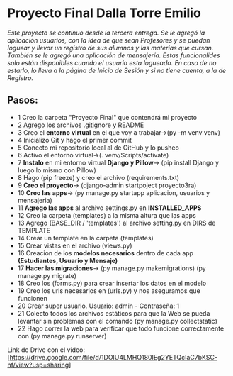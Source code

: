 # Proyecto Final Dalla Torre Emilio

*Este proyecto se continuo desde la tercera entrega. Se le agregó la aplicación usuarios, con la idea de que sean Profesores y se puedan loguear y llevar un registro de sus alumnos y las materias que cursan.
También se le agregó una aplicación de mensajería. 
Estas funcionalides solo están disponibles cuando el usuario esta logueado. En caso de no estarlo, lo lleva a la página de Inicio de Sesión y si no tiene cuenta, a la de Registro.*
## Pasos: 

- 1 Creo la carpeta "Proyecto Final" que contendrá mi proyecto
- 2 Agrego los archivos .gitignore y README
- 3 Creo el **entorno virtual** en el que voy a trabajar->(py -m venv venv)
- 4 Inicializo Git y hago el primer commit
- 5 Conecto mi repositorio local al de GitHub y lo pusheo
- 6 Activo el entorno virtual->(. venv/Scripts/activate)
- 7 **Instalo** en mi entorno virtual **Django y Pillow**-> (pip install Django y luego lo mismo con Pillow)
- 8 Hago (pip freeze) y creo el archivo (requirements.txt)
- 9 **Creo el proyecto**-> (django-admin startpoject proyecto3ra)
- 10 **Creo las apps**-> (py manage.py startapp aplicacion, usuarios y mensajeria)
- 11 **Agrego las apps** al archivo settings.py en **INSTALLED_APPS**
- 12 Creo la carpeta (templates) a la misma altura que las apps
- 13 Agrego (BASE_DIR / 'templates') al archivo setting.py en DIRS de TEMPLATE
- 14 Crear un template en la carpeta (templates) 
- 15 Crear vistas en el archivo (views.py)
- 16 Creacion de los **modelos necesarios** dentro de cada app **(Estudiantes, Usuario y Mensaje)**
- 17 **Hacer las migraciones**-> (py manage.py makemigrations) (py manage.py migrate)
- 18 Creo los (forms.py) para crear insertar los datos en el modelo
- 19 Creo los urls necesarios en (urls.py) y nos aseguramos que funcionen
- 20 Crear super usuario. Usuario: admin - Contraseña: 1
- 21 Colecto todos los archivos estáticos para que la Web se pueda levantar sin problemas
con el comando (py manage.py collectstatic)
- 22 Hago correr la web para verificar que todo funcione correctamente con (py manage.py runserver)

Link de Drive con el video: [https://drive.google.com/file/d/1DOIU4LMHQ180IEg2YETQcIaC7bKSC-nf/view?usp=sharing]
